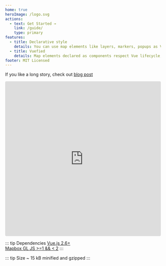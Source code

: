 ```yaml
---
home: true
heroImage: /logo.svg
actions:
  - text: Get Started →
    link: /guide/
    type: primary
features:
  - title: Declarative style
    details: You can use map elements like layers, markers, popups as Vue components and control them via synchronized props
  - title: Vuefied
    details: Map elements declared as components respect Vue lifecycle, emit map events like Vue events and can be used in OOP-style
footer: MIT Licensed
---
```


If you like a long story, check out [blog post](https://soal.red/reasoning-behind-vue-mapbox/)

<iframe src="https://codesandbox.io/embed/v-mapbox-map-demo-k1l1n?autoresize=1&fontsize=14&hidenavigation=1&theme=dark"
   style="width:100%; height:500px; border:0; border-radius: 4px; overflow:hidden;"
   title="v-mapbox-map-demo"
   allow="accelerometer; ambient-light-sensor; camera; encrypted-media; geolocation; gyroscope; hid; microphone; midi; payment; usb; vr; xr-spatial-tracking"
   sandbox="allow-forms allow-modals allow-popups allow-presentation allow-same-origin allow-scripts"
 ></iframe>

::: tip Dependencies
[Vue.js 2.6+](https://github.com/vuejs/vue)  
[Mapbox GL JS >=1 && < 2](https://github.com/mapbox/mapbox-gl-js)
:::

::: tip Size
~ 15 kB minified and gzipped
:::

